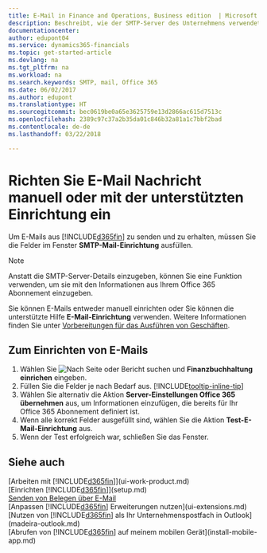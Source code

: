 ```yaml
---
title: E-Mail in Finance and Operations, Business edition  | Microsoft Docs einrichten
description: Beschreibt, wie der SMTP-Server des Unternehmens verwendet wird, um in Finance and Operations, Business edition E-Mail zu senden und zu empfangen und wie die E-Mail-Servereinstellungen verwendet werden, die im Office 365 Abonnement erstellt wurden.
documentationcenter: 
author: edupont04
ms.service: dynamics365-financials
ms.topic: get-started-article
ms.devlang: na
ms.tgt_pltfrm: na
ms.workload: na
ms.search.keywords: SMTP, mail, Office 365
ms.date: 06/02/2017
ms.author: edupont
ms.translationtype: HT
ms.sourcegitcommit: bec0619be0a65e3625759e13d2866ac615d7513c
ms.openlocfilehash: 2389c97c37a2b35da01c846b32a81a1c7bbf2bad
ms.contentlocale: de-de
ms.lasthandoff: 03/22/2018

---
```

# <a name="set-up-email-manually-or-using-the-assisted-setup"></a>Richten Sie E-Mail Nachricht manuell oder mit der unterstützten Einrichtung ein
Um E-Mails aus [!INCLUDE[d365fin](includes/d365fin_md.md)] zu senden und zu erhalten, müssen Sie die Felder im Fenster **SMTP-Mail-Einrichtung** ausfüllen.

> [!NOTE]  
>   Anstatt die SMTP-Server-Details einzugeben, können Sie eine Funktion verwenden, um sie mit den Informationen aus Ihrem Office 365 Abonnement einzugeben.

Sie können E-Mails entweder manuell einrichten oder Sie können die unterstützte Hilfe **E-Mail-Einrichtung** verwenden. Weitere Informationen finden Sie unter [Vorbereitungen für das Ausführen von Geschäften](ui-get-ready-business.md).  

## <a name="to-set-up-email"></a>Zum Einrichten von E-Mails
1. Wählen Sie ![Nach Seite oder Bericht suchen](media/ui-search/search_small.png "Symbol Nach Seite oder Bericht suchen") und **Finanzbuchhaltung einrichen** eingeben.
2. Füllen Sie die Felder je nach Bedarf aus. [!INCLUDE[tooltip-inline-tip](includes/tooltip-inline-tip_md.md)]
3. Wählen Sie alternativ die Aktion **Server-Einstellungen Office 365 übernehmen** aus, um Informationen einzufügen, die bereits für Ihr Office 365 Abonnement definiert ist.
4. Wenn alle korrekt Felder ausgefüllt sind, wählen Sie die Aktion **Test-E-Mail-Einrichtung** aus.
5. Wenn der Test erfolgreich war, schließen Sie das Fenster.

## <a name="see-also"></a>Siehe auch  
[Arbeiten mit [!INCLUDE[d365fin](includes/d365fin_md.md)]](ui-work-product.md)  
[Einrichten [!INCLUDE[d365fin](includes/d365fin_md.md)]](setup.md)  
[Senden von Belegen über E-Mail](ui-how-send-documents-email.md)  
[Anpassen [!INCLUDE[d365fin](includes/d365fin_md.md)] Erweiterungen nutzen](ui-extensions.md)  
[Nutzen von [!INCLUDE[d365fin](includes/d365fin_md.md)] als Ihr Unternehmenspostfach in Outlook](madeira-outlook.md)  
[Abrufen von [!INCLUDE[d365fin](includes/d365fin_md.md)] auf meinem mobilen Gerät](install-mobile-app.md)

